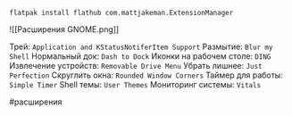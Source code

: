 ```
flatpak install flathub com.mattjakeman.ExtensionManager
```

![[Расширения GNOME.png]]

Трей: `Application and KStatusNotiferItem Support`
Размытие: `Blur my Shell`
Нормальный док: `Dash to Dock`
Иконки на рабочем столе: `DING`
Извлечение устройств: `Removable Drive Menu`
Убрать лишнее: `Just Perfection`
Скруглить окна: `Rounded Window Corners`
Таймер для работы: `Simple Timer`
Shell темы: `User Themes`
Мониторинг системы: `Vitals`

#расширения
